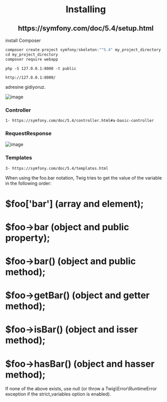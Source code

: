 <h1 align="center">Installing</h1>

<h2 align="center">https://symfony.com/doc/5.4/setup.html</h2>

install Composer

```javascript
composer create-project symfony/skeleton:"^5.4" my_project_directory
cd my_project_directory
composer require webapp

```

```node
php -S 127.0.0.1:8000 -t public
```

```node
http://127.0.0.1:8000/
```
adresine gidiyoruz.

![image](https://user-images.githubusercontent.com/28044809/176267899-69580c7d-5928-4b6f-a602-ff3c81ca3b31.png)

<h3>Controller</h3>

```node
1- https://symfony.com/doc/5.4/controller.html#a-basic-controller
```

<h3>RequestResponse</h3>

![image](https://user-images.githubusercontent.com/28044809/177030344-ab47c7cb-560f-442e-83a6-ee0de05976db.png)

<h3>Templates</h3>

```node
3- https://symfony.com/doc/5.4/templates.html
```

When using the foo.bar notation, Twig tries to get the value of the variable in the following order:

# $foo['bar'] (array and element);
# $foo->bar (object and public property);
# $foo->bar() (object and public method);
# $foo->getBar() (object and getter method);
# $foo->isBar() (object and isser method);
# $foo->hasBar() (object and hasser method);
If none of the above exists, use null (or throw a Twig\Error\RuntimeError exception if the strict_variables option is enabled).

